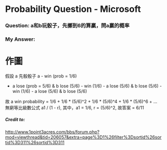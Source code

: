 # Probability Question - Microsoft
### Question: a和b玩骰子，先擲到6的算贏，問a贏的概率
### My Answer: 

# 作圖
假設 a 先骰骰子
a - win (prob = 1/6)
  - a lose (prob = 5/6) & b lose (5/6) - win (1/6)
                                       - a lose (5/6) & b lose (5/6) - win (1/6)
                                                                     - a lose (5/6) & b lose (5/6) 
                                                                     
故 a win probability = 1/6 + 1/6 * (5/6)^2 + 1/6 * (5/6)^4 + 1/6 * (5/6)^6 + ...
無窮等比級數公式 a1 / (1 - r), 其中，a1 = 1/6, r = (5/6)^2, 故答案 = 6/11

##### Credit to:
http://www.1point3acres.com/bbs/forum.php?mod=viewthread&tid=206057&extra=page%3D1%26filter%3Dsortid%26sortid%3D311%26sortid%3D311
